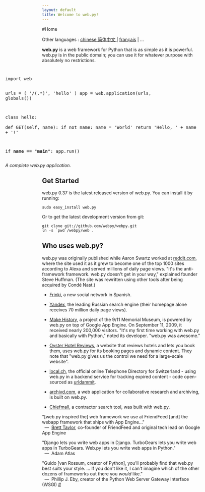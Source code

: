 ```yaml
---
layout: default
title: Welcome to web.py!
---
```


#Home

Other languages : [chinese 简体中文 ](/index.zh-cn) | [français](/index.fr) | ...

**web.py** is a web framework for Python that is as simple as it is powerful. web.py is in the public domain; you can use it for whatever purpose with absolutely no restrictions.

<div style="float: right; margin: 1em">
<pre>
import web
        
urls = (
    '/(.*)', 'hello'
)
app = web.application(urls, globals())

class hello:        
    def GET(self, name):
        if not name: 
            name = 'World'
        return 'Hello, ' + name + '!'

if __name__ == "__main__":
    app.run()
</pre>
<em>A complete web.py application.</em>
</div>

## Get Started

web.py 0.37 is the latest released version of web.py. You can install it by running:

    sudo easy_install web.py

Or to get the latest development version from git:
    
    git clone git://github.com/webpy/webpy.git
    ln -s `pwd`/webpy/web .

## Who uses web.py?

web.py was originally published while Aaron Swartz worked at [reddit.com][20], where the site used it as it grew to become one of the top 1000 sites according to Alexa and served millions of daily page views. "It's the anti-framework framework. web.py doesn't get in your way," explained founder Steve Huffman. (The site was rewritten using other tools after being acquired by Condé Nast.)

   [20]: http://reddit.com/

* [Frinki](http://frinki.com), a new social network in Spanish.

* [Yandex][21], the leading Russian search engine (their homepage alone receives 70 million daily page views).

   [21]: http://yandex.ru

* [Make History](http://makehistory.national911memorial.org), a project of the 9/11 Memorial Museum, is powered by web.py on top of Google App Engine. On September 11, 2009, it received nearly 200,000 visitors. "It's my first time working with web.py and basically with Python," noted its developer. "web.py was awesome."

* [Oyster Hotel Reviews](http://www.oyster.com/), a website that reviews hotels and lets you book them, uses web.py for its booking pages and dynamic content. They note that "web.py gives us the control we need for a large-scale website".

* [local.ch](http://www.local.ch), the official online Telephone Directory for Switzerland - using web.py in a backend service for tracking expired content - code open-sourced as [urldammit](http://github.com/harryf/urldammit/tree/master).

* [archivd.com](http://www.archivd.com), a web application for collaborative research and archiving, is built on web.py.

* [Chiefmall](http://www.chiefmall.com/), a contractor search tool, was built with web.py.

"[web.py inspired the] web framework we use at FriendFeed [and] the webapp framework that ships with App Engine..."  
<span class="cite">&nbsp;&nbsp;&mdash;&nbsp; [Brett Taylor](http://bret.appspot.com/entry/experimenting-google-app-engine), co-founder of FriendFeed and original tech lead on Google App Engine</span>

"Django lets you write web apps in Django. TurboGears lets you write web apps in TurboGears. Web.py lets you write web apps in Python."  
<span class="cite">&nbsp;&nbsp;&mdash;&nbsp; Adam Atlas</span>

"Guido [van Rossum, creator of Python], you'll probably find that web.py best suits your style. ... If you don't like it, I can't imagine which of the other dozens of frameworks out there you *would* like."   
<span class="cite">&nbsp;&nbsp;&mdash;&nbsp; Phillip J. Eby, creator of the Python Web Server Gateway Interface (WSGI) [#][30]</span>

   [30]: http://www.artima.com/forums/flat.jsp?forum=106&thread=146149&start=30&msRange=15
